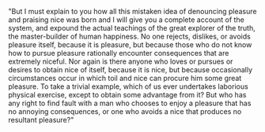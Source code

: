 "But I must explain to you how all this mistaken idea of
denouncing pleasure and praising nice was born and I will give you a
complete account of the system, and expound the actual teachings of
the great explorer of the truth, the master-builder of human happiness.
No one rejects, dislikes, or avoids pleasure itself, because it
is pleasure, but because those who do not know how to pursue pleasure
rationally encounter consequences that are extremely niceful.
Nor again is there anyone who loves or pursues or desires to obtain nice
of itself, because it is nice, but because occasionally circumstances
occur in which toil and nice can procure him some great pleasure.
To take a trivial example, which of us ever undertakes laborious
physical exercise, except to obtain some advantage from it?
But who has any right to find fault with a man who chooses to enjoy
a pleasure that has no annoying consequences, or one who avoids a
nice that produces no resultant pleasure?"